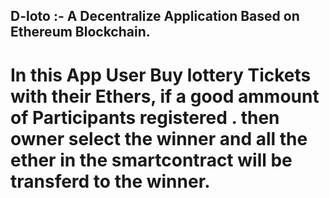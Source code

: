 
## D-loto :- A Decentralize Application Based on Ethereum Blockchain.
# In this App User Buy lottery Tickets with their Ethers, if a good ammount of Participants registered . then owner select the winner and all the ether in the smartcontract will be transferd to the winner.
